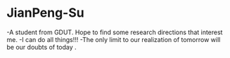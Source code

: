 # JianPeng-Su
-A student from GDUT. Hope to find some research directions that interest me.
-I can do all things!!!
-The only limit to our realization of tomorrow will be our doubts of today .
